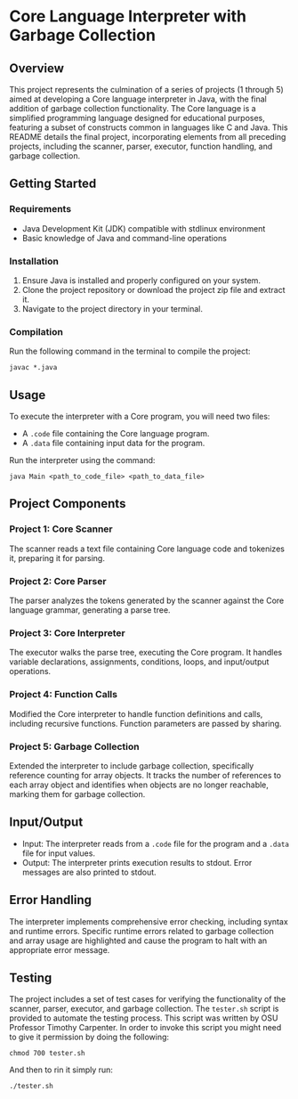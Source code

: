 # Core Language Interpreter with Garbage Collection

## Overview

This project represents the culmination of a series of projects (1 through 5) aimed at developing a Core language interpreter in Java, with the final addition of garbage collection functionality. The Core language is a simplified programming language designed for educational purposes, featuring a subset of constructs common in languages like C and Java. This README details the final project, incorporating elements from all preceding projects, including the scanner, parser, executor, function handling, and garbage collection.

## Getting Started

### Requirements

- Java Development Kit (JDK) compatible with stdlinux environment
- Basic knowledge of Java and command-line operations

### Installation

1. Ensure Java is installed and properly configured on your system.
2. Clone the project repository or download the project zip file and extract it.
3. Navigate to the project directory in your terminal.

### Compilation

Run the following command in the terminal to compile the project:

```shell
javac *.java
```

## Usage

To execute the interpreter with a Core program, you will need two files:
- A `.code` file containing the Core language program.
- A `.data` file containing input data for the program.

Run the interpreter using the command:

```shell
java Main <path_to_code_file> <path_to_data_file>
```

## Project Components

### Project 1: Core Scanner

The scanner reads a text file containing Core language code and tokenizes it, preparing it for parsing.

### Project 2: Core Parser

The parser analyzes the tokens generated by the scanner against the Core language grammar, generating a parse tree.

### Project 3: Core Interpreter

The executor walks the parse tree, executing the Core program. It handles variable declarations, assignments, conditions, loops, and input/output operations.

### Project 4: Function Calls

Modified the Core interpreter to handle function definitions and calls, including recursive functions. Function parameters are passed by sharing.

### Project 5: Garbage Collection

Extended the interpreter to include garbage collection, specifically reference counting for array objects. It tracks the number of references to each array object and identifies when objects are no longer reachable, marking them for garbage collection.

## Input/Output

- Input: The interpreter reads from a `.code` file for the program and a `.data` file for input values.
- Output: The interpreter prints execution results to stdout. Error messages are also printed to stdout.

## Error Handling

The interpreter implements comprehensive error checking, including syntax and runtime errors. Specific runtime errors related to garbage collection and array usage are highlighted and cause the program to halt with an appropriate error message.

## Testing

The project includes a set of test cases for verifying the functionality of the scanner, parser, executor, and garbage collection. The `tester.sh` script is provided to automate the testing process. This script was written by OSU Professor Timothy Carpenter. In order to invoke this script you might need to give it permission by doing the following:

```shell
chmod 700 tester.sh
```

And then to rin it simply run:

```shell
./tester.sh
```